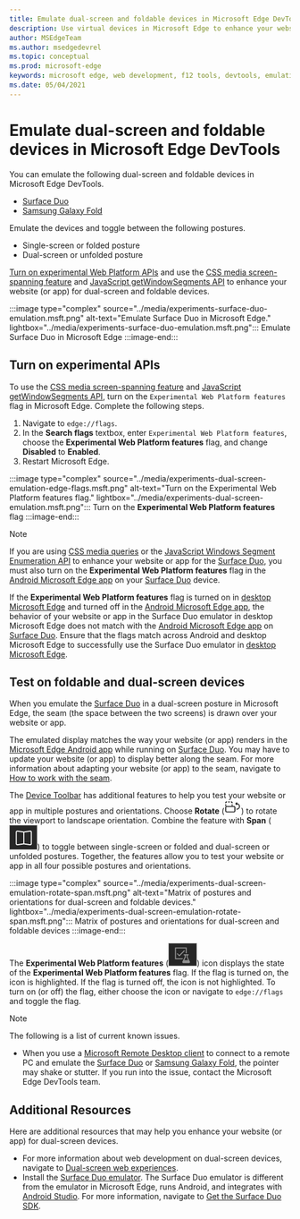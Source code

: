 ```yaml
---
title: Emulate dual-screen and foldable devices in Microsoft Edge DevTools
description: Use virtual devices in Microsoft Edge to enhance your website for dual-screen and foldable devices.
author: MSEdgeTeam
ms.author: msedgedevrel
ms.topic: conceptual
ms.prod: microsoft-edge
keywords: microsoft edge, web development, f12 tools, devtools, emulation, device, simulation, mobile, dual-screen, foldable, Surface Duo, Samsung Galaxy Fold
ms.date: 05/04/2021
---
```

# Emulate dual-screen and foldable devices in Microsoft Edge DevTools

You can emulate the following dual-screen and foldable devices in Microsoft Edge DevTools.

*   [Surface Duo](https://www.microsoft.com/surface/devices/surface-duo)
*   [Samsung Galaxy Fold](https://www.samsung.com/global/galaxy/galaxy-fold)

Emulate the devices and toggle between the following postures.

*   Single-screen or folded posture
*   Dual-screen or unfolded posture

[Turn on experimental Web Platform APIs](#turn-on-experimental-apis) and use the [CSS media screen-spanning feature](/dual-screen/web/css-media-spanning) and [JavaScript getWindowSegments API](/dual-screen/web/javascript-getwindowsegments) to enhance your website (or app) for dual-screen and foldable devices.

:::image type="complex" source="../media/experiments-surface-duo-emulation.msft.png" alt-text="Emulate Surface Duo in Microsoft Edge." lightbox="../media/experiments-surface-duo-emulation.msft.png":::
   Emulate Surface Duo in Microsoft Edge
:::image-end:::


<!-- ====================================================================== -->
## Turn on experimental APIs

To use the [CSS media screen-spanning feature](/dual-screen/web/css-media-spanning) and [JavaScript getWindowSegments API](/dual-screen/web/javascript-getwindowsegments), turn on the `Experimental Web Platform features` flag in Microsoft Edge.  Complete the following steps.

1.  Navigate to `edge://flags`.
1.  In the **Search flags** textbox, enter `Experimental Web Platform features`, choose the **Experimental Web Platform features** flag, and change **Disabled** to **Enabled**.
1.  Restart Microsoft Edge.

:::image type="complex" source="../media/experiments-dual-screen-emulation-edge-flags.msft.png" alt-text="Turn on the Experimental Web Platform features flag." lightbox="../media/experiments-dual-screen-emulation.msft.png":::
   Turn on the **Experimental Web Platform features** flag
:::image-end:::

> [!NOTE]
> If you are using [CSS media queries](/dual-screen/web/css-media-spanning) or the [JavaScript Windows Segment Enumeration API](/dual-screen/web/javascript-getwindowsegments) to enhance your website or app for the [Surface Duo](https://www.microsoft.com/surface/devices/surface-duo), you must also turn on the **Experimental Web Platform features** flag in the [Android Microsoft Edge app](https://play.google.com/store/apps/details?id=com.microsoft.emmx) on your [Surface Duo](https://www.microsoft.com/surface/devices/surface-duo) device.
>
> If the **Experimental Web Platform features** flag is turned on in [desktop Microsoft Edge](https://www.microsoft.com/edge) and turned off in the [Android Microsoft Edge app](https://play.google.com/store/apps/details?id=com.microsoft.emmx), the behavior of your website or app in the Surface Duo emulator in desktop Microsoft Edge does not match with the [Android Microsoft Edge app](https://play.google.com/store/apps/details?id=com.microsoft.emmx) on [Surface Duo](https://www.microsoft.com/surface/devices/surface-duo).  Ensure that the flags match across Android and desktop Microsoft Edge to successfully use the Surface Duo emulator in [desktop Microsoft Edge](https://www.microsoft.com/edge).


<!-- ====================================================================== -->
## Test on foldable and dual-screen devices

When you emulate the [Surface Duo](https://www.microsoft.com/surface/devices/surface-duo) in a dual-screen posture in Microsoft Edge, the seam (the space between the two screens) is drawn over your website or app.

The emulated display matches the way your website (or app) renders in the [Microsoft Edge Android app](https://play.google.com/store/apps/details?id=com.microsoft.emmx) while running on [Surface Duo](https://www.microsoft.com/surface/devices/surface-duo).  You may have to update your website (or app) to display better along the seam.  For more information about adapting your website (or app) to the seam, navigate to [How to work with the seam](/dual-screen/introduction#how-to-work-with-the-seam).

The [Device Toolbar](../device-mode/index.md#simulate-a-mobile-viewport) has additional features to help you test your website or app in multiple postures and orientations.  Choose **Rotate** (![Rotate.](../media/rotate-dark-icon.msft.png)) to rotate the viewport to landscape orientation. Combine the feature with **Span** (![Span.](../media/span-dark-icon.msft.png)) to toggle between single-screen or folded and dual-screen or unfolded postures.  Together, the features allow you to test your website or app in all four possible postures and orientations.

:::image type="complex" source="../media/experiments-dual-screen-emulation-rotate-span.msft.png" alt-text="Matrix of postures and orientations for dual-screen and foldable devices." lightbox="../media/experiments-dual-screen-emulation-rotate-span.msft.png":::
   Matrix of postures and orientations for dual-screen and foldable devices
:::image-end:::

The **Experimental Web Platform features** (![ExperimentalApis.](../media/experimental-apis-dark-icon.msft.png)) icon displays the state of the **Experimental Web Platform features** flag.  If the flag is turned on, the icon is highlighted.  If the flag is turned off, the icon is not highlighted.  To turn on (or off) the flag, either choose the icon or navigate to `edge://flags` and toggle the flag.

> [!NOTE]
> The following is a list of current known issues.
>
> *   When you use a [Microsoft Remote Desktop client](/windows-server/remote/remote-desktop-services/clients/remote-desktop-clients) to connect to a remote PC and emulate the [Surface Duo](https://www.microsoft.com/surface/devices/surface-duo) or [Samsung Galaxy Fold](https://www.samsung.com/global/galaxy/galaxy-fold), the pointer may shake or stutter.  If you run into the issue, contact the Microsoft Edge DevTools team.


<!-- ====================================================================== -->
## Additional Resources

Here are additional resources that may help you enhance your website (or app) for dual-screen devices.

*   For more information about web development on dual-screen devices, navigate to [Dual-screen web experiences](/dual-screen/web/index).
*   Install the [Surface Duo emulator](/dual-screen/android/use-emulator).  The Surface Duo emulator is different from the emulator in Microsoft Edge, runs Android, and integrates with [Android Studio](https://developer.android.com/studio/).  For more information, navigate to [Get the Surface Duo SDK](/dual-screen/android/get-duo-sdk).
